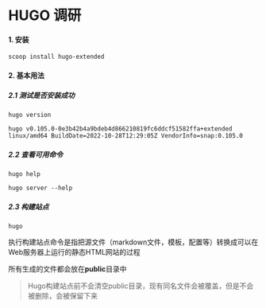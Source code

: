 # HUGO 调研

#### 1. 安装

```shell
scoop install hugo-extended
```



#### 2. 基本用法

##### 2.1 测试是否安装成功

```shell
hugo version

hugo v0.105.0-0e3b42b4a9bdeb4d866210819fc6ddcf51582ffa+extended linux/amd64 BuildDate=2022-10-28T12:29:05Z VendorInfo=snap:0.105.0
```

##### 2.2 查看可用命令

```shell
hugo help

hugo server --help
```

##### 2.3 构建站点

```shell
hugo
```

执行构建站点命令是指把源文件（markdown文件，模板，配置等）转换成可以在Web服务器上运行的静态HTML网站的过程

所有生成的文件都会放在**public**目录中

>Hugo构建站点前不会清空public目录，现有同名文件会被覆盖，但是不会被删除，会被保留下来

